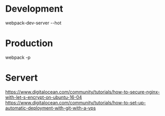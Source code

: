 # Development
webpack-dev-server --hot

# Production
webpack -p

# Servert
https://www.digitalocean.com/community/tutorials/how-to-secure-nginx-with-let-s-encrypt-on-ubuntu-16-04
https://www.digitalocean.com/community/tutorials/how-to-set-up-automatic-deployment-with-git-with-a-vps
